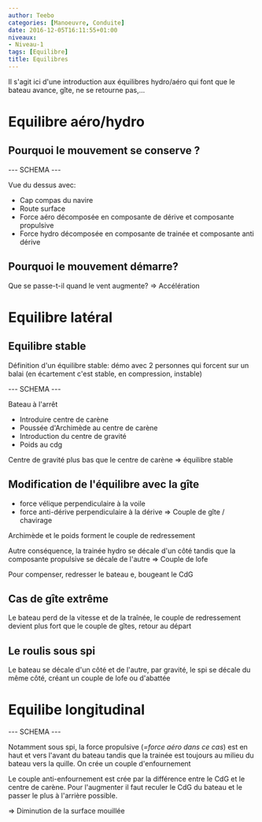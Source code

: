 ```yaml
---
author: Teebo
categories: [Manoeuvre, Conduite]
date: 2016-12-05T16:11:55+01:00
niveaux:
- Niveau-1
tags: [Equilibre]
title: Equilibres
---
```

Il s'agit ici d'une introduction aux équilibres hydro/aéro qui font que le bateau avance, gîte, ne se retourne pas,...

<!--more-->

# Equilibre aéro/hydro

## Pourquoi le mouvement se conserve ?

--- SCHEMA ---

Vue du dessus avec:

* Cap compas du navire
* Route surface
* Force aéro décomposée en composante de dérive et composante propulsive
* Force hydro décomposée en composante de trainée et composante anti dérive

## Pourquoi le mouvement démarre?

Que se passe-t-il quand le vent augmente? => Accélération

# Equilibre latéral

## Equilibre stable

Définition d'un équilibre stable: démo avec 2 personnes qui forcent sur un balai (en écartement c'est stable, en compression, instable)

--- SCHEMA ---

Bateau à l'arrêt

* Introduire centre de carène
* Poussée d'Archimède au centre de carène
* Introduction du centre de gravité
* Poids au cdg

Centre de gravité plus bas que le centre de carène => équilibre stable

## Modification de l'équilibre avec la gîte

* force vélique perpendiculaire à la voile
* force anti-dérive perpendiculaire à la dérive
=> Couple de gîte / chavirage

Archimède et le poids forment le couple de redressement

Autre conséquence, la trainée hydro se décale d'un côté tandis que la composante propulsive se décale de l'autre => Couple de lofe

Pour compenser, redresser le bateau e, bougeant le CdG

## Cas de gîte extrême

Le bateau perd de la vitesse et de la traînée, le couple de redressement devient plus fort que le couple de gîtes, retour au départ

## Le roulis sous spi

Le bateau se décale d'un côté et de l'autre, par gravité, le spi se décale du même côté, créant un couple de lofe ou d'abattée

# Equilibe longitudinal

--- SCHEMA ---

Notamment sous spi, la force propulsive (*=force aéro dans ce cas*) est en haut et vers l'avant du bateau tandis que la trainée est toujours au milieu du bateau vers la quille. On crée un couple d'enfournement

Le couple anti-enfournement est crée par la différence entre le CdG et le centre de carène. Pour l'augmenter il faut reculer le CdG du bateau et le passer le plus à l'arrière possible.

=> Diminution de la surface mouillée
